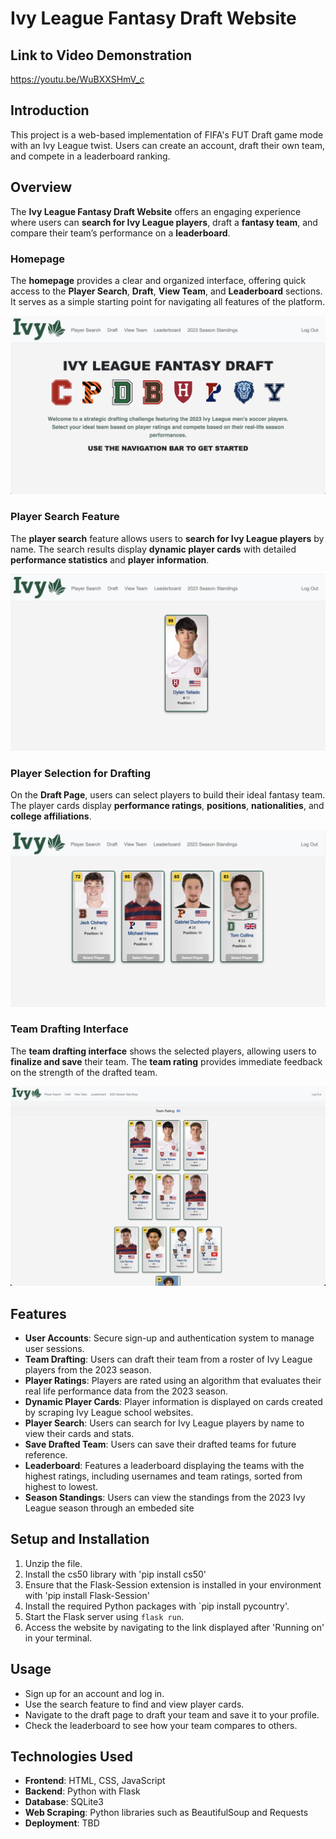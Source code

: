 # Ivy League Fantasy Draft Website

## Link to Video Demonstration
https://youtu.be/WuBXXSHmV_c

## Introduction
This project is a web-based implementation of FIFA's FUT Draft game mode with an Ivy League twist. Users can create an account, draft their own team, and compete in a leaderboard ranking.


## Overview

The **Ivy League Fantasy Draft Website** offers an engaging experience where users can **search for Ivy League players**, draft a **fantasy team**, and compare their team’s performance on a **leaderboard**.

### **Homepage**
The **homepage** provides a clear and organized interface, offering quick access to the **Player Search**, **Draft**, **View Team**, and **Leaderboard** sections. It serves as a simple starting point for navigating all features of the platform.

![Homepage](sample_homepage.png)

### **Player Search Feature**
The **player search** feature allows users to **search for Ivy League players** by name. The search results display **dynamic player cards** with detailed **performance statistics** and **player information**.

![Player Search](sample_player_search.png)

### **Player Selection for Drafting**
On the **Draft Page**, users can select players to build their ideal fantasy team. The player cards display **performance ratings**, **positions**, **nationalities**, and **college affiliations**.

![Player Selection](sample_player_selection.png)

### **Team Drafting Interface**
The **team drafting interface** shows the selected players, allowing users to **finalize and save** their team. The **team rating** provides immediate feedback on the strength of the drafted team.

![Team Draft](sample_team_draft.png)

## Features
- **User Accounts**: Secure sign-up and authentication system to manage user sessions.
- **Team Drafting**: Users can draft their team from a roster of Ivy League players from the 2023 season.
- **Player Ratings**: Players are rated using an algorithm that evaluates their real life performance data from the 2023 season.
- **Dynamic Player Cards**: Player information is displayed on cards created by scraping Ivy League school websites.
- **Player Search**: Users can search for Ivy League players by name to view their cards and stats.
- **Save Drafted Team**: Users can save their drafted teams for future reference.
- **Leaderboard**: Features a leaderboard displaying the teams with the highest ratings, including usernames and team ratings, sorted from highest to lowest.
- **Season Standings**: Users can view the standings from the 2023 Ivy League season through an embeded site

## Setup and Installation
1. Unzip the file.
2. Install the cs50 library with 'pip install cs50'
3. Ensure that the Flask-Session extension is installed in your environment with 'pip install Flask-Session'
4. Install the required Python packages with `pip install pycountry'.
5. Start the Flask server using `flask run`.
6. Access the website by navigating to the link displayed after 'Running on' in your terminal.

## Usage
- Sign up for an account and log in.
- Use the search feature to find and view player cards.
- Navigate to the draft page to draft your team and save it to your profile.
- Check the leaderboard to see how your team compares to others.

## Technologies Used
- **Frontend**: HTML, CSS, JavaScript
- **Backend**: Python with Flask
- **Database**: SQLite3
- **Web Scraping**: Python libraries such as BeautifulSoup and Requests
- **Deployment**: TBD



